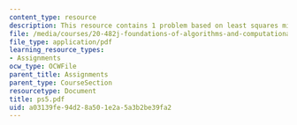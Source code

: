```yaml
---
content_type: resource
description: This resource contains 1 problem based on least squares minimization.
file: /media/courses/20-482j-foundations-of-algorithms-and-computational-techniques-in-systems-biology-spring-2006/a03139fe94d28a501e2a5a3b2be39fa2_ps5.pdf
file_type: application/pdf
learning_resource_types:
- Assignments
ocw_type: OCWFile
parent_title: Assignments
parent_type: CourseSection
resourcetype: Document
title: ps5.pdf
uid: a03139fe-94d2-8a50-1e2a-5a3b2be39fa2
---
```

